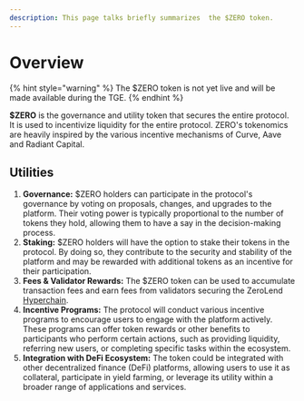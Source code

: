 ```yaml
---
description: This page talks briefly summarizes  the $ZERO token.
---
```


# Overview

{% hint style="warning" %}
The $ZERO token is not yet live and will be made available during the TGE.
{% endhint %}

**$ZERO** is the governance and utility token that secures the entire protocol. It is used to incentivize liquidity for the entire protocol. ZERO's tokenomics are heavily inspired by the various incentive mechanisms of Curve, Aave and Radiant Capital.

## Utilities

1. **Governance:** $ZERO holders can participate in the protocol's governance by voting on proposals, changes, and upgrades to the platform. Their voting power is typically proportional to the number of tokens they hold, allowing them to have a say in the decision-making process.
2. **Staking:** $ZERO holders will have the option to stake their tokens in the protocol. By doing so, they contribute to the security and stability of the platform and may be rewarded with additional tokens as an incentive for their participation.
3. **Fees & Validator Rewards:** The $ZERO token can be used to accumulate transaction fees and earn fees from validators securing the ZeroLend [Hyperchain](../features/hyperchains.md).
4. **Incentive Programs:** The protocol will conduct various incentive programs to encourage users to engage with the platform actively. These programs can offer token rewards or other benefits to participants who perform certain actions, such as providing liquidity, referring new users, or completing specific tasks within the ecosystem.
5. **Integration with DeFi Ecosystem:** The token could be integrated with other decentralized finance (DeFi) platforms, allowing users to use it as collateral, participate in yield farming, or leverage its utility within a broader range of applications and services.
